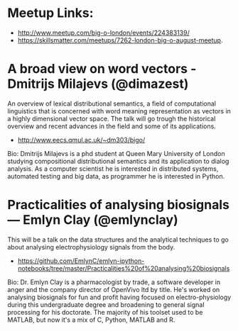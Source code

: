 # Meetup Links:

* http://www.meetup.com/big-o-london/events/224383139/
* https://skillsmatter.com/meetups/7262-london-big-o-august-meetup.

# A broad view on word vectors - Dmitrijs Milajevs (@dimazest)

An overview of lexical distributional semantics, a field of computational linguistics that is concerned with word meaning representation as vectors in a highly dimensional vector space. The talk will go trough the historical overview and recent advances in the field and some of its applications. 

* http://www.eecs.qmul.ac.uk/~dm303/bigo/

Bio: Dmitrijs Milajevs is a phd student at Queen Mary University of London studying compositional distributional semantics and its application to dialog analysis. As a computer scientist he is interested in distributed systems, automated testing and big data, as programmer he is interested in Python.

# Practicalities of analysing biosignals — Emlyn Clay (@emlynclay)

This will be a talk on the data structures and the analytical techniques to go about analysing electrophysiology signals from the body.

* https://github.com/EmlynC/emlyn-ipython-notebooks/tree/master/Practicalities%20of%20analysing%20biosignals

Bio: Dr. Emlyn Clay is a pharmacologist by trade, a software developer in anger and the company director of OpenVivo ltd by title. He's worked on analysing biosignals for fun and profit having focused on electro-physiology during this undergraduate degree and broadening to general signal processing for his doctorate. The majority of his toolset used to be MATLAB, but now it's a mix of C, Python, MATLAB and R.